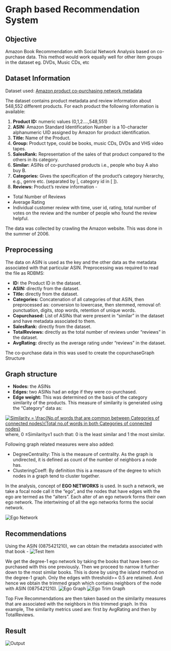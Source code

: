 # Graph based Recommendation System

## Objective
Amazon Book Recommendation with Social Network Analysis based on co-purchase data. This method would work equally well for other item groups in the dataset eg. DVDs, Music CDs, etc

## Dataset Information
Dataset used: [Amazon product co-purchasing network metadata](http://snap.stanford.edu/data/amazon-meta.html)

The dataset contains product metadata and review information about 548,552 different products. For each product the following information is available:
1. **Product ID:** numeric values (0,1,2….,548,551)
2. **ASIN:** Amazon Standard Identification Number is a 10-character alphanumeric
UID assigned by Amazon for product identification.
3. **Title:** Name of the Product.
4. **Group:** Product type, could be books, music CDs, DVDs and VHS video tapes.
5. **SalesRank:** Representation of the sales of that product compared to the others in
its category.
6. **Similar:** ASINs of co-purchased products i.e., people who buy A also buy B.
7. **Categories:** Gives the specification of the product’s category hierarchy, e.g., genre
etc. (separated by |, category id in [ ]).
8. **Reviews:** Product’s review information -
- Total Number of Reviews
- Average Rating
- Individual customer review with time, user id, rating, total number of votes on the review and the number of people who found the review helpful.

The data was collected by crawling the Amazon website. This was done in the summer of
2006.

## Preprocessing
The data on ASIN is used as the key and the other data as the metadata associated with that particular ASIN. Preprocessing was required to read the file as RDBMS:
- **ID:** the Product ID in the dataset.
-	**ASIN:** directly from the dataset.
-	**Title:** directly from the dataset.
-	**Categories:** Concatenation of all categories of that ASIN, then preprocessed as: conversion to lowercase, then stemmed, removal of: punctuation, digits, stop words, retention of unique words.
-	**Copurchased:** List of ASINs that were present in “similar” in the dataset and have metadata associated to them.
-	**SalesRank:** directly from the dataset.
-	**TotalReviews:** directly as the total number of reviews under “reviews” in the dataset.
-	**AvgRating:** directly as the average rating under “reviews” in the dataset.

The co-purchase data in this was used to create the copurchaseGraph Structure

## Graph structure
- **Nodes:** the ASINs
-	**Edges:** two ASINs had an edge if they were co-purchased.
-	**Edge weight:** This was determined on the basis of the category similarity of the products. This measure of similarity is generated using the “Category” data as:

<a href="https://www.codecogs.com/eqnedit.php?latex=Similarity&space;=&space;\frac{No.of&space;words&space;that&space;are&space;common&space;between&space;Categories&space;of&space;connected&space;nodes}{Total&space;no.of&space;words&space;in&space;both&space;Categories&space;of&space;connected&space;nodes}" target="_blank"><img src="https://latex.codecogs.com/gif.latex?Similarity&space;=&space;\frac{No.of&space;words&space;that&space;are&space;common&space;between&space;Categories&space;of&space;connected&space;nodes}{Total&space;no.of&space;words&space;in&space;both&space;Categories&space;of&space;connected&space;nodes}" title="Similarity = \frac{No.of words that are common between Categories of connected nodes}{Total no.of words in both Categories of connected nodes}" /></a>
where, 	 0 ≤Similarity≤1
such that:  0 is the least similar and 1 the most similar.

Following graph related measures were also added:
-	DegreeCentrality: This is the measure of centrality. As the graph is undirected, it is defined as count of the number of neighbors a node has. 
-	 ClusteringCoeff: By definition this is a measure of the degree to which nodes in a graph tend to cluster together.

In the analysis, concept of **EGO NETWORKS** is used. In such a network, we take a focal node call it the “ego”, and the nodes that have edges with the ego are termed as the “alters”. Each alter of an ego network forms their own ego network. The intertwining of all the ego networks forms the social network. 

![Ego Network](https://user-images.githubusercontent.com/29514438/48280888-fc030700-e47a-11e8-8d4a-b0c2c14bd1a3.PNG)

## Recommendations
Using the ASIN (0875421210), we can obtain the metadata associated with that book - 
![Test Item](https://user-images.githubusercontent.com/29514438/48280932-1a690280-e47b-11e8-85bb-07df96e3664c.jpg)

We get the degree-1 ego network by taking the books that have been co-purchased with this one previously. Then we proceed to narrow it further down to the most similar books. This is done by using the island method on the degree-1 graph. Only the edges with threshold>= 0.5 are retained. And hence we obtain the trimmed graph which contains neighbors of the node with ASIN (0875421210).
![Ego Graph](https://user-images.githubusercontent.com/29514438/48280947-2228a700-e47b-11e8-8f8f-80ae25991478.png)
![Ego Trim Graph](https://user-images.githubusercontent.com/29514438/48280945-2228a700-e47b-11e8-86d0-d357c6272b21.png)

Top Five Recommendations are then taken based on the similarity measures that are associated with the neighbors in this trimmed graph. In this example, The similarity metrics used are: first by AvgRating and then by TotalReviews.

## Result
![Output](https://user-images.githubusercontent.com/29514438/48280946-2228a700-e47b-11e8-91e7-6371ed960670.PNG)

